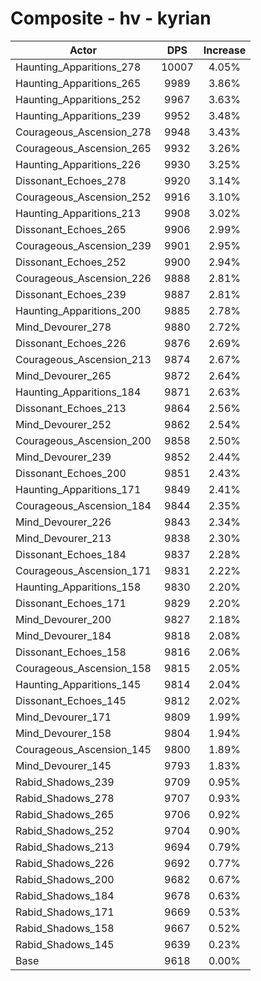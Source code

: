# Composite - hv - kyrian
| Actor | DPS | Increase |
|---|:---:|:---:|
|Haunting_Apparitions_278|10007|4.05%|
|Haunting_Apparitions_265|9989|3.86%|
|Haunting_Apparitions_252|9967|3.63%|
|Haunting_Apparitions_239|9952|3.48%|
|Courageous_Ascension_278|9948|3.43%|
|Courageous_Ascension_265|9932|3.26%|
|Haunting_Apparitions_226|9930|3.25%|
|Dissonant_Echoes_278|9920|3.14%|
|Courageous_Ascension_252|9916|3.10%|
|Haunting_Apparitions_213|9908|3.02%|
|Dissonant_Echoes_265|9906|2.99%|
|Courageous_Ascension_239|9901|2.95%|
|Dissonant_Echoes_252|9900|2.94%|
|Courageous_Ascension_226|9888|2.81%|
|Dissonant_Echoes_239|9887|2.81%|
|Haunting_Apparitions_200|9885|2.78%|
|Mind_Devourer_278|9880|2.72%|
|Dissonant_Echoes_226|9876|2.69%|
|Courageous_Ascension_213|9874|2.67%|
|Mind_Devourer_265|9872|2.64%|
|Haunting_Apparitions_184|9871|2.63%|
|Dissonant_Echoes_213|9864|2.56%|
|Mind_Devourer_252|9862|2.54%|
|Courageous_Ascension_200|9858|2.50%|
|Mind_Devourer_239|9852|2.44%|
|Dissonant_Echoes_200|9851|2.43%|
|Haunting_Apparitions_171|9849|2.41%|
|Courageous_Ascension_184|9844|2.35%|
|Mind_Devourer_226|9843|2.34%|
|Mind_Devourer_213|9838|2.30%|
|Dissonant_Echoes_184|9837|2.28%|
|Courageous_Ascension_171|9831|2.22%|
|Haunting_Apparitions_158|9830|2.20%|
|Dissonant_Echoes_171|9829|2.20%|
|Mind_Devourer_200|9827|2.18%|
|Mind_Devourer_184|9818|2.08%|
|Dissonant_Echoes_158|9816|2.06%|
|Courageous_Ascension_158|9815|2.05%|
|Haunting_Apparitions_145|9814|2.04%|
|Dissonant_Echoes_145|9812|2.02%|
|Mind_Devourer_171|9809|1.99%|
|Mind_Devourer_158|9804|1.94%|
|Courageous_Ascension_145|9800|1.89%|
|Mind_Devourer_145|9793|1.83%|
|Rabid_Shadows_239|9709|0.95%|
|Rabid_Shadows_278|9707|0.93%|
|Rabid_Shadows_265|9706|0.92%|
|Rabid_Shadows_252|9704|0.90%|
|Rabid_Shadows_213|9694|0.79%|
|Rabid_Shadows_226|9692|0.77%|
|Rabid_Shadows_200|9682|0.67%|
|Rabid_Shadows_184|9678|0.63%|
|Rabid_Shadows_171|9669|0.53%|
|Rabid_Shadows_158|9667|0.52%|
|Rabid_Shadows_145|9639|0.23%|
|Base|9618|0.00%|
